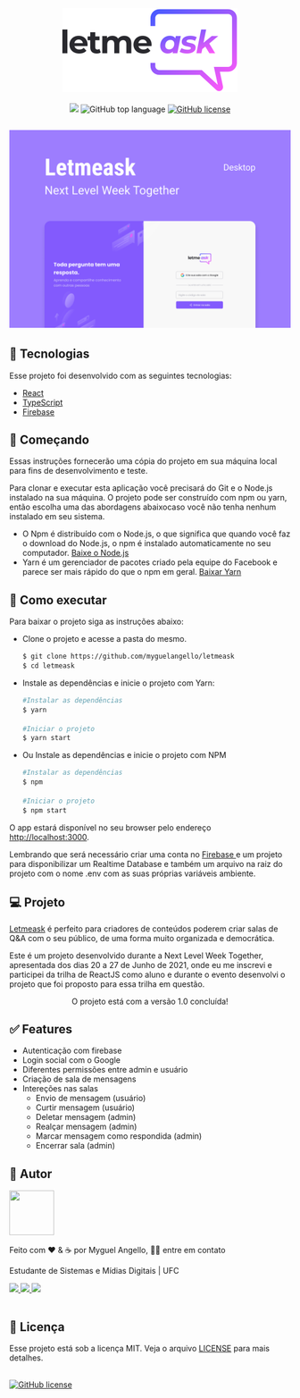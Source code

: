 <div align="center">
  <a href="https://let-meask.web.app/"><img title="Letmeask" src="src/assets/images/logo.svg" /></a>
</div>
<br />
<div align="center">
  <img src="https://img.shields.io/static/v1?label=NLW&message=6&color=835AFD&style=flat" />
  <img alt="GitHub top language" src="https://img.shields.io/github/languages/top/myguelangello/letmeask?color=835AFD&logoColor=835AFD" />
<a href="https://github.com/myguelangello/letmeask/blob/main/LICENSE"><img alt="GitHub license" src="https://img.shields.io/github/license/myguelangello/letmeask?color=835AFD&label=license"></a>
</div>
<h2 align="center">
  <img alt="Letmeask" title="Letmeask" src="src/assets/images/Capa.png" />
</h2>

<div>
  <h2>🧪 Tecnologias</h2>
  <div>
    <p>Esse projeto foi desenvolvido com as seguintes tecnologias:</p>
    <ul>
      <li><a href="https://pt-br.reactjs.org/">React</a></li>
      <li><a href="https://www.typescriptlang.org/">TypeScript</a></li>
      <li><a href="https://firebase.google.com/">Firebase</a></li>
    </ul>
  </div>
</div>

<div>
  <h2>🚧 Começando</h2>
  <div>
    <p>Essas instruções fornecerão uma cópia do projeto em sua máquina local para fins de desenvolvimento e teste.</p>
    <p>
      Para clonar e executar esta aplicação você precisará do Git e o Node.js instalado na sua máquina. O projeto pode ser construído com npm ou yarn, então escolha uma das abordagens abaixocaso você  não tenha nenhum instalado em seu sistema.
    </p>
    <ul>
      <li>
        O Npm é distribuído com o Node.js, o que significa que quando você faz o download do Node.js, o npm é instalado automaticamente no seu computador. 
        <a href="https://nodejs.org/en/download/">Baixe o Node.js</a>
      </li>
      <li>
        Yarn é um gerenciador de pacotes criado pela equipe do Facebook e parece ser mais rápido do que o npm em geral. 
        <a href="https://classic.yarnpkg.com/en/docs/install/#windows-stable">Baixar Yarn</a>
      </li>
    </ul>
  </div>
</div>

<div>
  <h2>🚀 Como executar</h2>
  <p>Para baixar o projeto siga as instruções abaixo:</p> 
  <ul>
    <li>Clone o projeto e acesse a pasta do mesmo.</li>
    
  ```bash
  $ git clone https://github.com/myguelangello/letmeask
  $ cd letmeask
  ```
  </ul>
  <ul>
    <li>
      Instale as dependências e inicie o projeto com Yarn:
    </li>
    
  ```bash
  #Instalar as dependências
  $ yarn
  
  #Iniciar o projeto
  $ yarn start
  ```
   </ul>
   <ul>
     <li>
       Ou Instale as dependências e inicie o projeto com NPM
     </li>
     
  ```bash
  #Instalar as dependências
  $ npm
  
  #Iniciar o projeto
  $ npm start
  ```
  </ul>
  <p>O app estará disponível no seu browser pelo endereço <a href="http://localhost:3000">http://localhost:3000</a>.</p>

  <p>Lembrando que será necessário criar uma conta no <a href="https://firebase.google.com/"> Firebase </a> e um projeto para disponibilizar um Realtime Database e também um arquivo na raiz do projeto com o nome .env com as suas próprias variáveis ambiente.</p>
</div>


<div>
  <h2>💻 Projeto</h2>
  <div>
    <p> 
      <a href="https://let-meask.web.app/">Letmeask</a> é perfeito para criadores de conteúdos poderem criar salas de Q&A com o seu público, de uma forma muito organizada e democrática.
    </p>
    <p>
      Este é um projeto desenvolvido durante a Next Level Week Together, apresentada dos dias 20 a 27 de Junho de 2021, onde eu me inscrevi e participei da trilha de ReactJS como aluno e durante o evento desenvolvi o projeto que foi proposto para essa trilha em questão.
    </p>
    <p align="center"> O projeto está com a versão 1.0 concluída!</p>
  </div>
</div>

<div>
  <h2>✅ Features</h2>
  <div>
    <ul>
      <li>Autenticação com firebase</li>
      <li>Login social com o Google</li>
      <li>Diferentes permissões entre admin e usuário</li>
      <li>Criação de sala de mensagens</li>
      <li> 
        Intereções nas salas
         <ul>
          <li>Envio de mensagem (usuário)</li>
          <li>Curtir mensagem (usuário)</li>
          <li>Deletar mensagem (admin)</li>
          <li>Realçar mensagem (admin)</li>
          <li>Marcar mensagem como respondida (admin)</li>
          <li>Encerrar sala (admin)</li>
        </ul>
      </li>
    </ul>
  </div>
</div>
 
 <div>
  <h2>📌 Autor</h2>
  <div>
    <img src="https://github.com/myguelangello.png" width="80" height="80" />
    <p>Feito com ❤️ & ☕ por Myguel Angello,  👋🏽 entre em contato</p>
    <p>Estudante de Sistemas e Mídias Digitais | UFC</p>
    <a href="https://www.linkedin.com/in/myguelangello/">
      <img src="https://img.shields.io/static/v1?label=&message=myguelangello&color=0A66C2&labelColor=0A66C2&logo=linkedin&style=flat-square" />
    </a>
    <a href="https://www.instagram.com/_myguel/">
      <img src="https://img.shields.io/static/v1?label=&message=_myguel&color=E4405F&labelColor=E4405F&logo=instagram&logoColor=ffffff&style=flat-square" />
    </a>
      <img src="https://img.shields.io/static/v1?label=&message=myguelangello@alu.ufc.br&color=EA4335&labelColor=EA4335&logo=gmail&logoColor=ffffff&style=flat-square" />
  </div>
</div>
 <div>
  <br />
  <h2>📃 Licença</h2>
  <div>
    <p>
      Esse projeto está sob a licença MIT. Veja o arquivo <a href="https://github.com/myguelangello/letmeask/blob/main/LICENSE">LICENSE</a> para mais detalhes.
    </p>
    <br />
    <a href="https://github.com/myguelangello/letmeask/blob/main/LICENSE.md">
      <img alt="GitHub license" src="https://img.shields.io/github/license/myguelangello/letmeask?color=835AFD&label=License&style=for-the-badge" />
    </a>
  </div>
</div>
